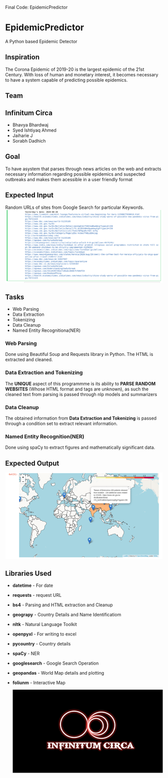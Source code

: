 Final Code: EpidemicPredictor
# EpidemicPredictor
A Python based Epidemic Detector
## Inspiration
The Corona Epidemic of 2019-20 is the largest epidemic of the 21st Century. With loss of human and monetary interest, it becomes necessary to have a system capable of predicting possible epidemics.
## Team
## Infinitum Circa
- Bhavya Bhardwaj
- Syed Ishtiyaq Ahmed
- Jaiharie J
- Sorabh Dadhich
## Goal 
To have asystem that parses through news articles on the web and extracts necessary information regarding possible epidemics and suspected outbreaks and makes them acessible in a user friendly format
## Expected Input
Random URLs of sites from Google Search for particular Keywords.
![alt text](https://github.com/Bhavya1705/EpidemicPredictor/blob/master/Screenshot%20from%202020-08-29%2021-54-38-1.png)
## Tasks
- Web Parsing
- Data Extraction
- Tokenizing 
- Data Cleanup
- Named Entity Recognitiona(NER)
### Web Parsing
Done using Beautiful Soup and Requests library in Python. The HTML is extracted and cleaned.
### Data Extraction and  Tokenizing
The **UNIQUE** aspect of this programmme is its ability to **PARSE RANDOM WEBSITES** (Whose HTML format and tags are unknown), as such the cleaned text from parsing is passed through nlp models and summarizers
### Data Cleanup
The obtained information from **Data Extraction and  Tokenizing** is passed through a condition set to extract relevant information.
### Named Entity Recognition(NER)
Done using spaCy to extract figures and mathematically significant data.
## Expected Output
![alt text](https://github.com/Bhavya1705/EpidemicPredictor/blob/master/Screenshot%20from%202020-08-29%2021-54-53-1.png)
## Libraries Used
- **datetime** - For date
- **requests** - request URL
- **bs4** - Parsing and HTML extraction and Cleanup
- **geograpy** - Country Details and Name Identificatiom 
- **nltk** - Natural Language Toolkit
- **openpyxl** - For writing to excel
- **pycountry** - Country details
- **spaCy** - NER 
- **googlesearch** - Google Search Operation
- **geopandas** - World Map details and plotting
- **foliunm** - Interactive Map

   ![alt text](https://github.com/Bhavya1705/EpidemicPredictor/blob/master/Infinitum%20Circa.png)
